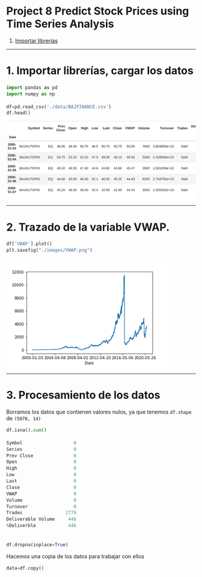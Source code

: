 # Project 8 Predict Stock Prices using Time Series Analysis

1. [Importar librerías ](#schema1)

<hr>

<a name="schema1"></a>

# 1. Importar librerías, cargar los datos


~~~python
import pandas as pd
import numpy as np

df=pd.read_csv('./data/BAJFINANCE.csv')
df.head()
~~~
![img](./images/001.png)
<hr>

<a name="schema2"></a>

# 2. Trazado de la variable  VWAP.
~~~python
df['VWAP'].plot()
plt.savefig("./images/VWAP.png")
~~~
![img](./images/VWAP.png)


<hr>

<a name="schema3"></a>


# 3. Procesamiento de los datos

Borramos los datos que contienen valores nulos, ya que tenemos `df.shape` de `(5070, 14)`
~~~python
df.isna().sum()

Symbol                   0
Series                   0
Prev Close               0
Open                     0
High                     0
Low                      0
Last                     0
Close                    0
VWAP                     0
Volume                   0
Turnover                 0
Trades                2779
Deliverable Volume     446
%Deliverble            446


df.dropna(inplace=True)
~~~
Hacemos una copia de los datos para trabajar con ellos
~~~python
data=df.copy()
~~~